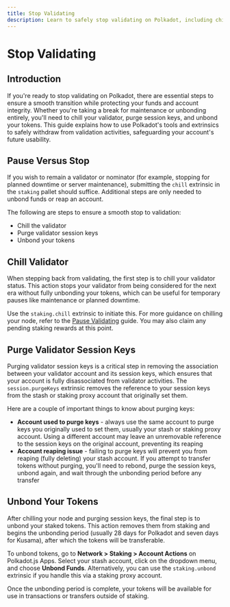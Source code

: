 ```yaml
---
title: Stop Validating
description: Learn to safely stop validating on Polkadot, including chilling, unbonding tokens, and purging validator keys.
---
```


# Stop Validating

## Introduction

If you're ready to stop validating on Polkadot, there are essential steps to ensure a smooth transition while protecting your funds and account integrity. Whether you're taking a break for maintenance or unbonding entirely, you'll need to chill your validator, purge session keys, and unbond your tokens. This guide explains how to use Polkadot's tools and extrinsics to safely withdraw from validation activities, safeguarding your account's future usability.

## Pause Versus Stop

If you wish to remain a validator or nominator (for example, stopping for planned downtime or server maintenance), submitting the `chill` extrinsic in the `staking` pallet should suffice. Additional steps are only needed to unbond funds or reap an account.

The following are steps to ensure a smooth stop to validation:

- Chill the validator
- Purge validator session keys
- Unbond your tokens

## Chill Validator

When stepping back from validating, the first step is to chill your validator status. This action stops your validator from being considered for the next era without fully unbonding your tokens, which can be useful for temporary pauses like maintenance or planned downtime. 

Use the `staking.chill` extrinsic to initiate this. For more guidance on chilling your node, refer to the [Pause Validating](/infrastructure/running-a-validator/operational-tasks/pause-validating/) guide. You may also claim any pending staking rewards at this point.

## Purge Validator Session Keys

Purging validator session keys is a critical step in removing the association between your validator account and its session keys, which ensures that your account is fully disassociated from validator activities. The `session.purgeKeys` extrinsic removes the reference to your session keys from the stash or staking proxy account that originally set them.

Here are a couple of important things to know about purging keys:

- **Account used to purge keys** - always use the same account to purge keys you originally used to set them, usually your stash or staking proxy account. Using a different account may leave an unremovable reference to the session keys on the original account, preventing its reaping
- **Account reaping issue** - failing to purge keys will prevent you from reaping (fully deleting) your stash account. If you attempt to transfer tokens without purging, you'll need to rebond, purge the session keys, unbond again, and wait through the unbonding period before any transfer

## Unbond Your Tokens

After chilling your node and purging session keys, the final step is to unbond your staked tokens. This action removes them from staking and begins the unbonding period (usually 28 days for Polkadot and seven days for Kusama), after which the tokens will be transferable.

To unbond tokens, go to **Network > Staking > Account Actions** on Polkadot.js Apps. Select your stash account, click on the dropdown menu, and choose **Unbond Funds**. Alternatively, you can use the `staking.unbond` extrinsic if you handle this via a staking proxy account.

Once the unbonding period is complete, your tokens will be available for use in transactions or transfers outside of staking.